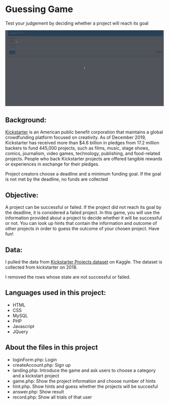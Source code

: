 # Guessing Game
Test your judgement by deciding whether a project will reach its goal

![](project_cs234.gif)

## Background: 
[Kickstarter](https://www.kickstarter.com/) is an American public benefit corporation that maintains a global crowdfunding platform focused on creativity. As of December 2019, Kickstarter has received more than $4.6 billion in pledges from 17.2 million backers to fund 445,000 projects, such as films, music, stage shows, comics, journalism, video games, technology, publishing, and food-related projects. People who back Kickstarter projects are offered tangible rewards or experiences in exchange for their pledges.

Project creators choose a deadline and a minimum funding goal. If the goal is not met by the deadline, no funds are collected

## Objective: 
A project can be successful or failed. If the project did not reach its goal by the deadline, it is considered a failed project. In this game, you will use the information provided about a project to decide whether it will be successful or not. You can look up hints that contain the information and outcome of other projects in order to guess the outcome of your chosen project. Have fun!

## Data:
I pulled the data from [Kickstarter Projects dataset](https://www.kaggle.com/kemical/kickstarter-projects) on Kaggle. The dataset is collected from kickstarter on 2018. 

I removed the rows whose state are not successful or failed.

## Languages used in this project:
* HTML
* CSS
* MySQL
* PHP
* Javascript
* JQuery

## About the files in this project
* loginForm.php: Login
* createAccount.php: Sign up
* landing.php: Introduce the game and ask users to choose a category and a kickstart project
* game.php: Show the project information and choose number of hints
* hint.php. Show hints and guess whether the projects will be succesful
* answer.php: Show result
* record.php: Show all trials of that user




